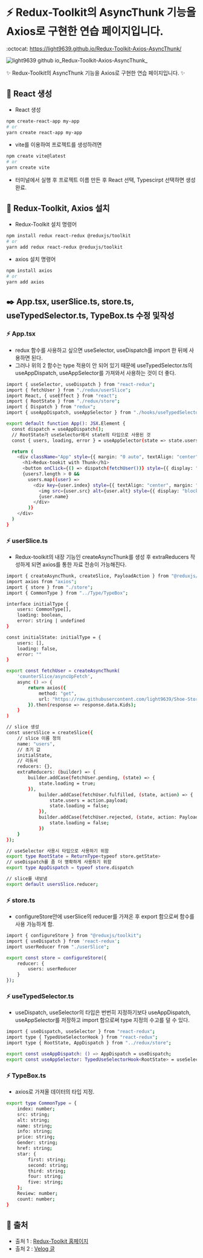 # :zap: Redux-Toolkit의 AsyncThunk 기능을 Axios로 구현한 연습 페이지입니다.
:octocat: https://light9639.github.io/Redux-Toolkit-Axios-AsyncThunk/

![light9639 github io_Redux-Toolkit-Axios-AsyncThunk_](https://user-images.githubusercontent.com/95972251/212826842-91c9718d-df7c-4d70-b72a-81fdee3ac035.png)

:sparkles: Redux-Toolkit의 AsyncThunk 기능을 Axios로 구현한 연습 페이지입니다. :sparkles:
## :tada: React 생성
- React 생성
```bash
npm create-react-app my-app
# or
yarn create react-app my-app
```

- vite를 이용하여 프로젝트를 생성하려면
```bash
npm create vite@latest
# or
yarn create vite
```
- 터미널에서 실행 후 프로젝트 이름 만든 후 React 선택, Typescirpt 선택하면 생성 완료.
## 🚝 Redux-Toolkit, Axios 설치
- Redux-Toolkit 설치 명령어
```bash
npm install redux react-redux @reduxjs/toolkit
# or
yarn add redux react-redux @reduxjs/toolkit
```

- axios 설치 명령어
```bash
npm install axios
# or
yarn add axios
```

## ✒️ App.tsx, userSlice.ts, store.ts, useTypedSelector.ts, TypeBox.ts 수정 및작성
### :zap: App.tsx
- redux 함수를 사용하고 싶으면 useSelector, useDispatch를 import 한 뒤에 사용하면 된다.
- 그러나 위의 2 함수는 type 적용이 안 되어 있기 때문에 useTypedSelector.ts의 useAppDispatch, useAppSelector를 가져와서 사용하는 것이 더 좋다.
```bash 
import { useSelector, useDispatch } from "react-redux";
import { fetchUser } from "./redux/userSlice";
import React, { useEffect } from "react";
import { RootState } from "./redux/store";
import { Dispatch } from "redux";
import { useAppDispatch, useAppSelector } from "./hooks/useTypedSelector";

export default function App(): JSX.Element {
  const dispatch = useAppDispatch();
  // RootState가 useSelector에서 state의 타입으로 사용된 것
  const { users, loading, error } = useAppSelector(state => state.users);

  return (
    <div className="App" style={{ margin: "0 auto", textAlign: "center" }}>
      <h1>Redux-tookit with Thunk</h1>
      <button onClick={() => dispatch(fetchUser())} style={{ display: "inline-block", padding: "10px 15px", borderRadius: "5px" }}>정보 가져오기</button>
      {users?.length > 0 &&
        users.map((user) =>
          <div key={user.index} style={{ textAlign: "center", margin: "0 auto" }}>
            <img src={user.src} alt={user.alt} style={{ display: "block", maxWidth: "300px", margin: "25px auto", borderRadius: "15px" }} />
            {user.name}
          </div>
        )}
    </div>
  )
}
```

### :zap: userSlice.ts
- Redux-toolkit의 내장 기능인 createAsyncThunk를 생성 후 extraReducers 작성하게 되면 axios를 통한 자료 전송이 가능해진다.
```bash
import { createAsyncThunk, createSlice, PayloadAction } from "@reduxjs/toolkit";
import axios from "axios";
import { store } from "./store";
import { CommonType } from "../Type/TypeBox";

interface initialType {
    users: CommonType[],
    loading: boolean,
    error: string | undefined
}

const initialState: initialType = {
    users: [],
    loading: false,
    error: ""
}

export const fetchUser = createAsyncThunk(
    'counterSlice/asyncUpFetch',
    async () => {
        return axios({
            method: "get",
            url: "https://raw.githubusercontent.com/light9639/Shoe-Store/main/data/Shoes.json"
        }).then(response => response.data.Kids);
    }
)

// slice 생성
const usersSlice = createSlice({
    // slice 이름 정의
    name: "users",
    // 초기 값
    initialState,
    // 리듀서
    reducers: {},
    extraReducers: (builder) => {
        builder.addCase(fetchUser.pending, (state) => {
            state.loading = true;
        }),
            builder.addCase(fetchUser.fulfilled, (state, action) => {
                state.users = action.payload;
                state.loading = false;
            }),
            builder.addCase(fetchUser.rejected, (state, action: PayloadAction<any>) => {
                state.loading = false;
            })
    }
});

// useSelector 사용시 타입으로 사용하기 위함
export type RootState = ReturnType<typeof store.getState>
// useDispatch를 좀 더 명확하게 사용하기 위함
export type AppDispatch = typeof store.dispatch

// slice를 내보냄
export default usersSlice.reducer;
```

### :zap: store.ts
- configureStore안에 userSlice의 reducer를 가져온 후 export 함으로써 함수를 사용 가능하게 함.
```bash
import { configureStore } from "@reduxjs/toolkit";
import { useDispatch } from 'react-redux';
import userReducer from "./userSlice";

export const store = configureStore({
    reducer: {
        users: userReducer
    }
});
```

### :zap: useTypedSelector.ts
- useDispatch, useSelector의 타입은 번번히 지정하기보다 useAppDispatch, useAppSelector를 저장하고 import 함으로써 type 지정의 수고를 덜 수 있다.
```bash
import { useDispatch, useSelector } from "react-redux";
import type { TypedUseSelectorHook } from "react-redux";
import type { RootState, AppDispatch } from "../redux/store";

export const useAppDispatch: () => AppDispatch = useDispatch;
export const useAppSelector: TypedUseSelectorHook<RootState> = useSelector;
```

### :zap: TypeBox.ts
- axios로 가져올 데이터의 타입 지정.
```bash
export type CommonType = {
    index: number;
    src: string;
    alt: string;
    name: string;
    info: string;
    price: string;
    Gender: string;
    href: string;
    star: {
        first: string;
        second: string;
        third: string;
        four: string;
        five: string;
    };
    Review: number;
    count: number;
}
```

## 📎 출처
- 출처 1 : <a href="https://redux-toolkit.js.org/usage/usage-with-typescript#createasyncthunk">Redux-Toolkit 홈페이지</a>
- 출처 2 : <a href="https://velog.io/@rkio/Typescript-React-Redux-toolkitft.-axios-%EB%93%B1%EB%93%B1-%ED%99%9C%EC%9A%A9">Velog 글</a>
